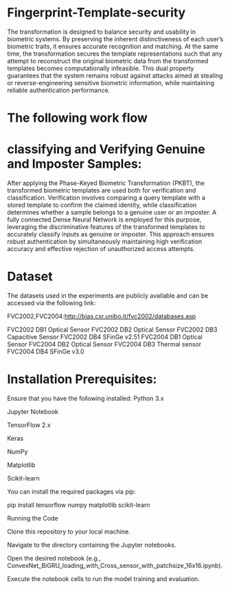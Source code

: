 # Fingerprint-Template-security

The transformation is designed to balance security and usability in biometric systems. By preserving the inherent distinctiveness of each user’s biometric traits, it ensures accurate recognition and matching. At the same time, the transformation secures the template representations such that any attempt to reconstruct the original biometric data from the transformed templates becomes computationally infeasible. This dual property guarantees that the system remains robust against attacks aimed at stealing or reverse-engineering sensitive biometric information, while maintaining reliable authentication performance.

# The following work flow 

# classifying and Verifying Genuine and Imposter Samples:

After applying the Phase-Keyed Biometric Transformation (PKBT), the transformed biometric templates are used both for verification and classification. Verification involves comparing a query template with a stored template to confirm the claimed identity, while classification determines whether a sample belongs to a genuine user or an imposter. A fully connected Dense Neural Network is employed for this purpose, leveraging the discriminative features of the transformed templates to accurately classify inputs as genuine or imposter. This approach ensures robust authentication by simultaneously maintaining high verification accuracy and effective rejection of unauthorized access attempts.

# Dataset

The datasets used in the experiments are publicly available and can be accessed via the following link:

FVC2002,FVC2004:http://bias.csr.unibo.it/fvc2002/databases.asp

FVC2002 DB1 Optical Sensor 
FVC2002 DB2 Optical Sensor 
FVC2002 DB3 Capacitive Sensor 
FVC2002 DB4 SFinGe v2.51 
FVC2004 DB1 Optical Sensor 
FVC2004 DB2 Optical Sensor 
FVC2004 DB3 Thermal sensor 
FVC2004 DB4 SFinGe v3.0 

# Installation Prerequisites:

Ensure that you have the following installed:
Python 3.x

Jupyter Notebook

TensorFlow 2.x

Keras

NumPy

Matplotlib

Scikit-learn

You can install the required packages via pip:

pip install tensorflow numpy matplotlib scikit-learn

Running the Code

Clone this repository to your local machine.

Navigate to the directory containing the Jupyter notebooks.

Open the desired notebook (e.g., ConvexNet_BiGRU_loading_with_Cross_sensor_with_patchsize_16x16.ipynb).

Execute the notebook cells to run the model training and evaluation.

